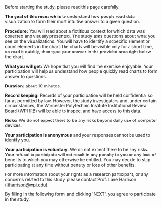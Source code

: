 Before starting the study, please read this page carefully.

**The goal of this research is** to understand how people read data visualization to form their most intuitive answer to a given question.

**Procedure:** You will read about a fictitious context for which data was collected and visually presented. The study asks questions about what you see on the visualizations. You will have to identify a scpecific element or count elements in the chart.The charts will be visible only for a short time, so read it quickly, then type your answer in the provided area right below the chart.

**What you will get:** We hope that you will find the exercise enjoyable. Your participation will help us understand how people quickly read charts to form answer to questions.

**Duration:** about 10 minutes.

**Record keeping:** Records of your participation will be held confidential so far as permitted by law. However, the study investigators and, under certain circumstances, the Worcester Polytechnic Institute Institutional Review Board (WPI IRB) will be able to inspect and have access to this data.

**Risks:** We do not expect there to be any risks beyond daily use of computer devices.

**Your participation is anonymous** and your responses cannot be used to identify you.

**Your participation is voluntary.** We do not expect there to be any risks. Your refusal to participate will not result in any penalty to you or any loss of benefits to which you may otherwise be entitled. You may decide to stop participating at any time without penalty or loss of other benefits.

For more information about your rights as a research participant, or any concerns related to this study, please contact Prof. Lane Harrison (ltharrison@wpi.edu)

By filling in the following form, and clicking 'NEXT', you agree to participate in the study.